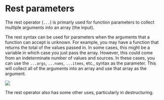 # Rest parameters

The rest operator (<code>...</code>) is primarly used for function parameters to collect multiple arguments into an array (the input).

The rest syntax can be used for parameters when the arguments that a function can accept is unknown. For example, you may have a function that returns the total of the values passed in. In some cases, this might be a variable in which case you just pass the array. However, this could come from an indeterminate number of values and sources. In these cases, you can use the <code>...args</code>, <code>...nums</code>, <code>...items</code>, etc., syntax as the parameter. This will collect all of the arguments into an array and use that array as the argument.

![](/assets/rest-parameters.png)

The rest operator also has some other uses, particularly in destructuring.
